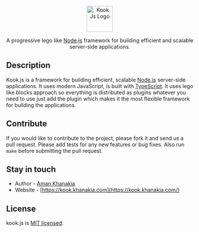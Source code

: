 <p align="center">
  <a href="https://kook.khanakia.com/" target="blank"><img src="https://avatars2.githubusercontent.com/u/66347265?s=400&u=b1b91a259fdc55c20a14b18b144ca6af4ed33931&v=4" width="70" alt="Kook Js Logo" /></a>
</p>

<p align="center">A progressive lego like <a href="http://nodejs.org" target="_blank">Node.js</a> framework for building efficient and scalable server-side applications.</p>

## Description

Kook.js is a framework for building efficient, scalable <a href="http://nodejs.org" target="_blank">Node.js</a> server-side applications. It uses modern JavaScript, is built with  <a href="http://www.typescriptlang.org" target="_blank">TypeScript</a>. It uses lego like blocks approach so everything is distributed as plugins whatever you need to use just add the plugin which makes it the most flexible framework for building the applications.


## Contribute

If you would like to contribute to the project, please fork it and send us a pull request.  Please add tests
for any new features or bug fixes.  Also run `make` before submitting the pull request.

## Stay in touch

* Author - [Aman Khanakia](https://twitter.com/mrkhanakia)
* Website - [https://kook.khanakia.com](https://kook.khanakia.com/)

## License

kook.js is [MIT licensed](LICENSE).
